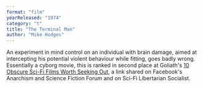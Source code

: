 ```yaml
---
format: "film"
yearReleased: "1974"
category: "t"
title: "The Terminal Man"
author: "Mike Hodges"
---
```

An experiment in mind control on an individual with brain  damage, aimed at intercepting his potential violent behaviour while fitting,  goes badly wrong.
 
Essentially a cyborg movie, this is ranked in second place at Goliath's <a href="http://www.goliath.com/movies/10-obscure-sci-fi-films-worth-seeking-out/"> 10 Obscure Sci-Fi Films Worth Seeking Out</a>, a link shared on  Facebook's Anarchism and Science Fiction Forum and on Sci-Fi  Libertarian Socialist.
 